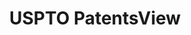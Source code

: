---
bigquery: https://console.cloud.google.com/bigquery?p=patents-public-data&d=patentsview&page=dataset
citation: Attribution should be given to PatentsView for use, distribution, or derivative
  works.
code: https://github.com/CSSIP-AIR/PatentsView-Code-Snippets/
contributors: USPTO
cost: None
description: 'PatentsView includes US patent data including raw data (summaries, applications,
  pregrant applications), disambugations of inventors and assignees, and inventor
  gender estimates.  Also foreign priority data, # of figures and sheets, and government
  interest statements.'
documentation: https://patentsview.org/query/builder-faqs
last_edit: 04/10/2022, 10:44:35
location: https://patentsview.org/
maintained_by: USPTO
record_creation_timestamp: 12/2/2020 17:20:46
schema_fields:
- num_figures
- group_id
- term_disclaimer
- subgroup
- symbol_position
- rawassignee_id
- organization_id
- lname
- category
- term_grant
- relkind
- male
- disamb_inventor_id_20170808
- rule_47
- category_id
- group
- rawinventor_id
- disamb_inventor_id_20170307
- number
- disamb_inventor_id_20190820
- state
- applicant_type
- state_fips
- disamb_inventor_id_20201229
- application_id
- disamb_assignee_id_20190820
- disamb_assignee_id_20191008
- gi_statement
- f102_date
- action_date
- mainclass_id
- exemplary
- num_sheets
- designation
- disamb_inventor_id_20191231
- section_id
- male_flag
- dependent
- abstract
- length
- term_extension
- name
- lapse_of_patent
- _371_date
- f371_date
- section
- main_group
- classification_value
- _102_date
- disamb_assignee_id_20181127
- reldocno
- name_first
- series_code
- id
- type
- disamb_assignee_id_20200331
- rel_id
- city
- deceased
- date
- fname
- location_id
- disamb_inventor_id_20171003
- country_transformed
- role
- disamb_assignee_id_20190312
- name_last
- lawyer_id
- level_three
- subclass_id
- country
- title
- ipc_class
- rawlocation_id
- disamb_inventor_id_20191008
- disclaimer_date
- disamb_assignee_id_20200929
- disamb_inventor_id_20200630
- doc_type
- uuid
- disamb_inventor_id_20200929
- classification_data_source
- patent_id
- level_two
- county
- num
- doctype
- ipc_version_indicator
- disamb_inventor_id_20190312
- assignee_id
- latin_name
- organization
- text
- contract_award_number
- withdrawn
- latitude
- subcategory_id
- num_claims
- county_fips
- disamb_assignee_id_20200630
- disamb_inventor_id_20200331
- classification_level
- field_title
- attribution_status
- sector_title
- longitude
- publication_number
- disamb_inventor_id_20181127
- level_one
- inventor_id
- field_id
- subsection_id
- disamb_inventor_id_20171226
- sequence
- status
- filename
- latlong
- kind
- citation_id
- subgroup_id
- variety
- disamb_assignee_id_20191231
- subclass
- disamb_inventor_id_20180528
- classification_status
shortname: patentsview
tags:
- disambiguation
- United States
- gender
terms_of_use: Creative Commons Attribution 4.0 International License.
timeframe: 1963-1999
title: USPTO PatentsView
uuid: cf1780b1-e265-4e49-8d1d-83b9cfe0fd9a
---